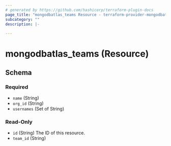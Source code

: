 ```yaml
---
# generated by https://github.com/hashicorp/terraform-plugin-docs
page_title: "mongodbatlas_teams Resource - terraform-provider-mongodbatlas"
subcategory: ""
description: |-
  
---
```


# mongodbatlas_teams (Resource)





<!-- schema generated by tfplugindocs -->
## Schema

### Required

- `name` (String)
- `org_id` (String)
- `usernames` (Set of String)

### Read-Only

- `id` (String) The ID of this resource.
- `team_id` (String)
